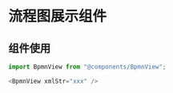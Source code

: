 # 流程图展示组件

## 组件使用

```javascript
import BpmnView from "@components/BpmnView";

<BpmnView xmlStr="xxx" />
```